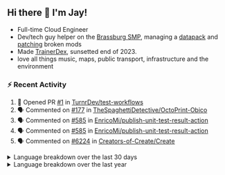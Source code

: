 ## Hi there 👋 I'm Jay!
- Full-time Cloud Engineer
- Dev/tech guy helper on the [Brassburg SMP](https://www.minecraftiplist.com/server/BrassburgACreateModServer1.19.2-26937), managing a [datapack](https://github.com/TurnrDev/BrassburgDatapack) and [patching](https://github.com/mrh0/createaddition/pull/731) broken mods
- Made [TrainerDex](https://www.github.com/TrainerDex), sunsetted end of 2023.
- love all things music, maps, public transport, infrastructure and the environment

### :zap: Recent Activity

<!--START_SECTION:activity-->
1. 💪 Opened PR [#1](https://github.com/TurnrDev/test-workflows/pull/1) in [TurnrDev/test-workflows](https://github.com/TurnrDev/test-workflows)
2. 🗣 Commented on [#177](https://github.com/TheSpaghettiDetective/OctoPrint-Obico/issues/177#issuecomment-2022531054) in [TheSpaghettiDetective/OctoPrint-Obico](https://github.com/TheSpaghettiDetective/OctoPrint-Obico)
3. 🗣 Commented on [#585](https://github.com/EnricoMi/publish-unit-test-result-action/pull/585#issuecomment-2017629269) in [EnricoMi/publish-unit-test-result-action](https://github.com/EnricoMi/publish-unit-test-result-action)
4. 🗣 Commented on [#585](https://github.com/EnricoMi/publish-unit-test-result-action/pull/585#issuecomment-2017628157) in [EnricoMi/publish-unit-test-result-action](https://github.com/EnricoMi/publish-unit-test-result-action)
5. 🗣 Commented on [#6224](https://github.com/Creators-of-Create/Create/pull/6224#issuecomment-2015195586) in [Creators-of-Create/Create](https://github.com/Creators-of-Create/Create)
<!--END_SECTION:activity-->

<details>
  <summary>Language breakdown over the last 30 days</summary>
  
  [<img src="https://wakatime.com/share/@TurnrDev/4142a9ac-7325-4d2f-a2bb-ec199b5c798c.svg" alt="A graph showing a rundown of my languages used in the past 30 days. Unforunately, I am unable to autogen alt headers for this at the moment."/>](https://wakatime.com/@TurnrDev)
</details>

<details>
  <summary>Language breakdown over the last year</summary>
  
  [<img src="https://github-readme-stats.vercel.app/api/wakatime?username=TurnrDev&layout=compact" alt="A graph showing a rundown of my languages used in the past year. Unforunately, I am unable to autogen alt headers for this at the moment." />](https://wakatime.com/@TurnrDev)
</details>
